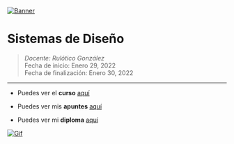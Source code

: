 [![Banner](https://static.platzi.com/media/blog/product-manager-gestion-sistemas-blog_cover-1df8c693-3ff2-4023-b3c2-55ed7f8a6cfc.png "Banner")](https://static.platzi.com/media/blog/product-manager-gestion-sistemas-blog_cover-1df8c693-3ff2-4023-b3c2-55ed7f8a6cfc.png "Banner")

# Sistemas de Diseño

> *Docente:  Rulótico González*
> <br>
> Fecha de inicio: Enero 29, 2022
> <br>
> Fecha de finalización: Enero 30, 2022

------------
- Puedes ver el **curso** [aquí](https://platzi.com/clases/sistemas-diseno/ "aquí")

- Puedes ver mis **apuntes**  [aquí](https://steep-bridge-4be.notion.site/Sistemas-de-Dise-o-c3fdf12760234226b23f03c42aa88063 "aquí") 

- Puedes ver mi **diploma** [aquí](https://platzi.com/p/Valenciajcamilo/curso/1420-course/diploma/detalle/ "aquí")


[![Gif](https://miro.medium.com/max/3000/1*0zr0h8EydOH9n7f9YbF_lA.gif "Gif")](https://miro.medium.com/max/3000/1*0zr0h8EydOH9n7f9YbF_lA.gif "Gif")
